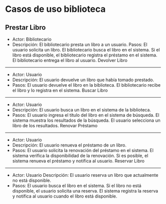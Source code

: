 # Casos de uso biblioteca
## Prestar Libro

- Actor: Bibliotecario
- Descripción: El bibliotecario presta un libro a un usuario.
Pasos:
El usuario solicita un libro.
El bibliotecario busca el libro en el sistema.
Si el libro está disponible, el bibliotecario registra el préstamo en el sistema.
El bibliotecario entrega el libro al usuario.
Devolver Libro
----------------
- Actor: Usuario
- Descripción: El usuario devuelve un libro que había tomado prestado.
- Pasos:
El usuario devuelve el libro en la biblioteca.
El bibliotecario recibe el libro y lo registra en el sistema.
Buscar Libro
------------
- Actor: Usuario
- Descripción: El usuario busca un libro en el sistema de la biblioteca.
- Pasos:
El usuario ingresa el título del libro en el sistema de búsqueda.
El sistema muestra los resultados de la búsqueda.
El usuario selecciona un libro de los resultados.
Renovar Préstamo
---------------
- Actor: Usuario
- Descripción: El usuario renueva el préstamo de un libro.
- Pasos:
El usuario solicita la renovación del préstamo en el sistema.
El sistema verifica la disponibilidad de la renovación.
Si es posible, el sistema renueva el préstamo y notifica al usuario.
Reservar Libro
----------------
- Actor: Usuario
Descripción: El usuario reserva un libro que actualmente no está disponible.
- Pasos:
El usuario busca el libro en el sistema.
Si el libro no está disponible, el usuario solicita una reserva.
El sistema registra la reserva y notifica al usuario cuando el libro está disponible.
